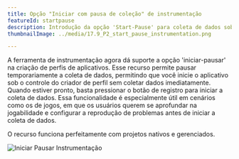```yaml
---
title: Opção "Iniciar com pausa de coleção" de instrumentação
featureId: startpause
description: Introdução da opção 'Start-Pause' para coleta de dados sob demanda na ferramenta de instrumentação.
thumbnailImage: ../media/17.9_P2_start_pause_instrumentation.png

---
```



A ferramenta de instrumentação agora dá suporte a opção 'iniciar-pausar' na criação de perfis de aplicativos. Esse recurso permite pausar temporariamente a coleta de dados, permitindo que você inicie o aplicativo sob o controle do criador de perfil sem coletar dados imediatamente.
Quando estiver pronto, basta pressionar o botão de registro para iniciar a coleta de dados. Essa funcionalidade é especialmente útil em cenários como os de jogos, em que os usuários querem se aprofundar na jogabilidade e configurar a reprodução de problemas antes de iniciar a coleta de dados. 

O recurso funciona perfeitamente com projetos nativos e gerenciados.

![Iniciar Pausar Instrumentação](../media/17.9_P2_start_pause_instrumentation.png "Iniciar Pausar Instrumentação")
